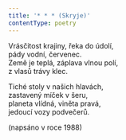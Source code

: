 ```yaml
---
title: '* * * (Skryje)'
contentType: poetry
---
```


<section>

Vrásčitost krajiny, řeka do údolí,  
pády vodní, červenec.  
Země je teplá, záplava vlnou polí,  
z vlasů trávy klec.

Tiché stoly v našich hlavách,  
zastavený míček v šeru,  
planeta vlídná, viněta pravá,  
jedoucí vozy podvečerů.

(napsáno v roce 1988)

</section>
